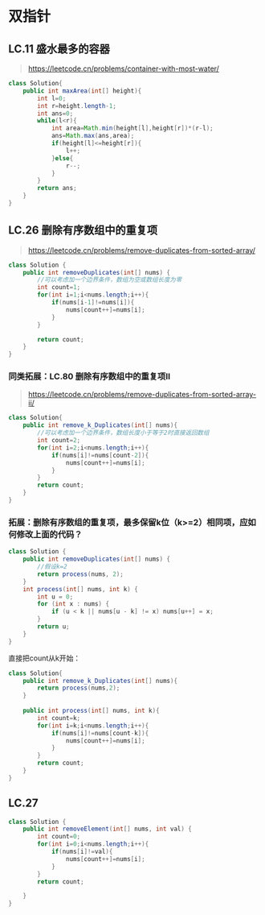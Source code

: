 # 双指针

## LC.11 盛水最多的容器
> https://leetcode.cn/problems/container-with-most-water/
```java
class Solution{
    public int maxArea(int[] height){
        int l=0;
        int r=height.length-1;
        int ans=0;
        while(l<r){
            int area=Math.min(height[l],height[r])*(r-l);
            ans=Math.max(ans,area);
            if(height[l]<=height[r]){
                l++;
            }else{
                r--;
            }
        }
        return ans;
    }
}
```
## LC.26 删除有序数组中的重复项
> https://leetcode.cn/problems/remove-duplicates-from-sorted-array/
```java
class Solution {
    public int removeDuplicates(int[] nums) {
        //可以考虑加一个边界条件，数组为空或数组长度为零
        int count=1;
        for(int i=1;i<nums.length;i++){
            if(nums[i-1]!=nums[i]){
                nums[count++]=nums[i];
            }
        }

        return count;
    }
}
```
### 同类拓展：LC.80 删除有序数组中的重复项II
> https://leetcode.cn/problems/remove-duplicates-from-sorted-array-ii/
```java
class Solution{
    public int remove_k_Duplicates(int[] nums){
        //可以考虑加一个边界条件，数组长度小于等于2时直接返回数组
        int count=2;
        for(int i=2;i<nums.length;i++){
            if(nums[i]!=nums[count-2]){
                nums[count++]=nums[i];
            }
        }
        return count;
    }
}
```
### 拓展：删除有序数组的重复项，最多保留k位（k>=2）相同项，应如何修改上面的代码？
```java
class Solution {
    public int removeDuplicates(int[] nums) {   
        //假设k=2
        return process(nums, 2);
    }
    int process(int[] nums, int k) {
        int u = 0; 
        for (int x : nums) {
            if (u < k || nums[u - k] != x) nums[u++] = x;
        }
        return u;
    }
}
```

直接把count从k开始：
```java
class Solution{
    public int remove_k_Duplicates(int[] nums){
        return process(nums,2);    
    }
    
    public int process(int[] nums, int k){
        int count=k;
        for(int i=k;i<nums.length;i++){
            if(nums[i]!=nums[count-k]){
                nums[count++]=nums[i];
            }
        }
        return count;
    }
}
```

## LC.27 
```java
class Solution {
    public int removeElement(int[] nums, int val) {
        int count=0;
        for(int i=0;i<nums.length;i++){
            if(nums[i]!=val){
                nums[count++]=nums[i];
            }
        }
        return count;

    }
}
```
